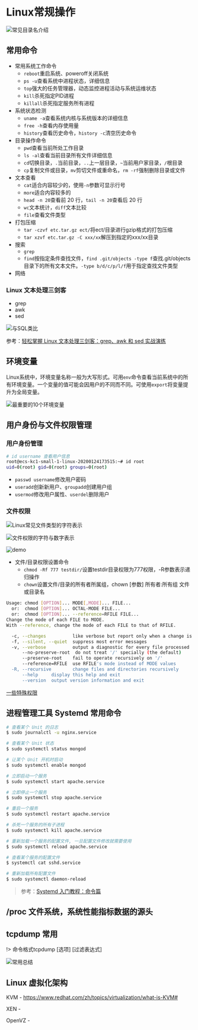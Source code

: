 # Linux常规操作

![常见目录名介绍](https://img.vim-cn.com/4f/997ad5a19156a30ad1c9c0cecdb8f6f1e65a6e.png)

## 常用命令

- 常用系统工作命令
  - `reboot`重启系统、poweroff关闭系统
  - `ps -u`查看系统中进程状态，详细信息
  - `top`强大的任务管理器，动态监控进程活动与系统运维状态
  - `kill`杀死指定PID进程
  - `killall`杀死指定服务所有进程
- 系统状态检测
  - `uname -a`查看系统内核与系统版本的详细信息
  - `free -h`查看内存使用量
  - `history`查看历史命令，`history -c`清空历史命令
- 目录操作命令
  - `pwd`查看当前所处工作目录
  - `ls -al`查看当前目录所有文件详细信息
  - `cd`切换目录，`.`当前目录，`..`上一层目录，`~`当前用户家目录，`/`根目录
  - `cp`复制文件或目录，`mv`剪切文件或重命名，`rm -rf`强制删除目录或文件
- 文本查看
  - `cat`适合内容较少的，使用`-n`参数可显示行号
  - `more`适合内容较多的
  - `head -n 20`查看前 20 行，`tail -n 20`查看后 20 行
  - `wc`文本统计，`diff`文本比较
  - `file`查看文件类型
- 打包压缩
  - `tar -czvf etc.tar.gz ect/`将ect/目录进行gzip格式的打包压缩
  - `tar xzvf etc.tar.gz -C xxx/xx`解压到指定的xxx/xx目录
- 搜索
  - `grep`
  - `find`按指定条件查找文件，`find .git/objects -type f`查找.git/objects目录下的所有文本文件。`-type b/d/c/p/l/f`用于指定查找文件类型
- 网络

### Linux 文本处理三剑客

- grep
- awk
- sed

![与SQL类比](https://i.loli.net/2020/04/08/GKUlfpc4aJPEQVA.png)

参考：[轻松掌握 Linux 文本处理三剑客：grep、awk 和 sed 实战演练](https://zhuanlan.zhihu.com/p/83307402)

## 环境变量

Linux系统中，环境变量名称一般为大写形式。可用`env`命令查看当前系统中的所有环境变量。一个变量的值可能会因用户的不同而不同。可使用`export`将变量提升为全局变量。

![最重要的10个环境变量](https://img.vim-cn.com/33/973e013bbd7e79461104fc5c85a8d9f122d9e8.png)


## 用户身份与文件权限管理

### 用户身份管理

```bash
# id username 查看用户信息
root@ecs-kc1-small-1-linux-20200124173515:~# id root
uid=0(root) gid=0(root) groups=0(root)
```

- `passwd username`修改用户密码
- `useradd`创新新用户、`groupadd`创建用户组
- `usermod`修改用户属性、`userdel`删除用户

### 文件权限

![Linux常见文件类型的字符表示](https://img.vim-cn.com/9e/f19e939f7debc4fd9462c51afe1359d133a78e.png)

![文件权限的字符与数字表示](https://img.vim-cn.com/00/31b2267aa815b5665ef5f5e6671a5c853c60b7.png)

![demo](https://img.vim-cn.com/20/f0d7320e6efd5f2578fa4c79466dad8d5fb9f1.png)

- 文件/目录权限设置命令
  - `chmod -Rf 777 testdir/`设置testdir目录权限为777权限，-R参数表示递归操作
  - `chown`设置文件/目录的所有者所属组，chown [参数] 所有者:所有组 文件或目录名

```bash
Usage: chmod [OPTION]... MODE[,MODE]... FILE...
  or:  chmod [OPTION]... OCTAL-MODE FILE...
  or:  chmod [OPTION]... --reference=RFILE FILE...
Change the mode of each FILE to MODE.
With --reference, change the mode of each FILE to that of RFILE.

  -c, --changes          like verbose but report only when a change is made
  -f, --silent, --quiet  suppress most error messages
  -v, --verbose          output a diagnostic for every file processed
      --no-preserve-root  do not treat '/' specially (the default)
      --preserve-root    fail to operate recursively on '/'
      --reference=RFILE  use RFILE's mode instead of MODE values
  -R, --recursive        change files and directories recursively
      --help     display this help and exit
      --version  output version information and exit
```

[一些特殊权限](https://zhuanlan.zhihu.com/p/61306636)

## 进程管理工具 Systemd 常用命令

```bash
# 查看某个 Unit 的日志
$ sudo journalctl -u nginx.service

# 查看某个 Unit 状态
$ sudo systemctl status mongod

# 让某个 Unit 开机时启动
$ sudo systemctl enable mongod

# 立即启动一个服务
$ sudo systemctl start apache.service

# 立即停止一个服务
$ sudo systemctl stop apache.service

# 重启一个服务
$ sudo systemctl restart apache.service

# 杀死一个服务的所有子进程
$ sudo systemctl kill apache.service

# 重新加载一个服务的配置文件, 一旦配置文件修改就需要使用
$ sudo systemctl reload apache.service

# 查看某个服务的配置文件
$ systemctl cat sshd.service

# 重新加载所有配置文件
$ sudo systemctl daemon-reload
```

> 参考：[Systemd 入门教程：命令篇](http://www.ruanyifeng.com/blog/2016/03/systemd-tutorial-commands.html)

## /proc 文件系统，系统性能指标数据的源头


## tcpdump 常用

!> 命令格式tcpdump [选项] [过滤表达式]

![常用总结](https://cdn.jsdelivr.net/gh/ssmath/picgo-pic/img/20201115185251.png)


## Linux 虚拟化架构

KVM - https://www.redhat.com/zh/topics/virtualization/what-is-KVM#

XEN -

OpenVZ -